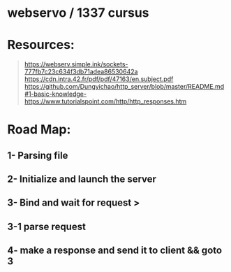 # webservo / 1337 cursus
# Resources:
  > https://webserv.simple.ink/sockets-777fb7c23c634f3db71adea86530642a
  > https://cdn.intra.42.fr/pdf/pdf/47163/en.subject.pdf 
  > https://github.com/Dungyichao/http_server/blob/master/README.md#1-basic-knowledge-
  > https://www.tutorialspoint.com/http/http_responses.htm
  > 
# Road Map:
## 1- Parsing file 
## 2-  Initialize and launch the server
## 3- Bind and wait for request >
## 3-1 parse request
## 4- make a response and send it to client && goto 3


